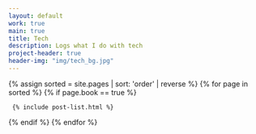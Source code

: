 ```yaml
---
layout: default
work: true
main: true
title: Tech
description: Logs what I do with tech
project-header: true
header-img: "img/tech_bg.jpg"
---
```


<div class="catalogue">
{% assign sorted = site.pages | sort: 'order' | reverse %}
{% for page in sorted %}
{% if page.book == true %}

     {% include post-list.html %}

{% endif %}
{% endfor %}
</div>